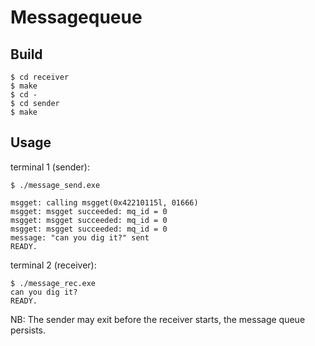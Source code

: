 # Messagequeue

## Build

```
$ cd receiver
$ make
$ cd -
$ cd sender
$ make
```


## Usage

terminal 1 (sender):  

```
$ ./message_send.exe 

msgget: calling msgget(0x42210115l, 01666)
msgget: msgget succeeded: mq_id = 0
msgget: msgget succeeded: mq_id = 0
msgget: msgget succeeded: mq_id = 0
message: "can you dig it?" sent
READY.
```

terminal 2 (receiver):  

```
$ ./message_rec.exe
can you dig it?
READY.
```

NB: The sender may exit before the receiver starts, the message queue persists.  

